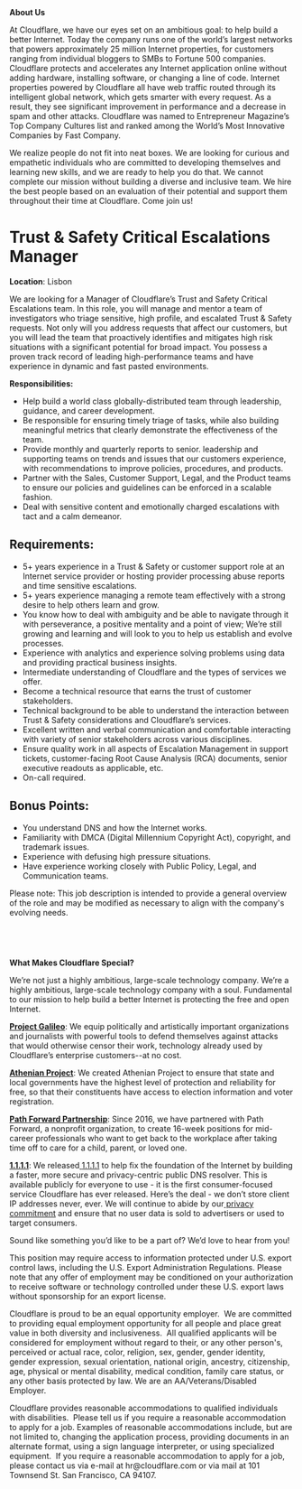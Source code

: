 <div class="content-intro">
	<div><strong>About Us</strong></div>
	<div>
		<p><span style="font-weight: 400;">At Cloudflare, we have our eyes set on an ambitious goal: to help build a better Internet. Today the company runs one of the world’s largest networks that powers approximately 25 million Internet properties, for customers ranging from individual bloggers to SMBs to Fortune 500 companies. Cloudflare protects and accelerates any Internet application online without adding hardware, installing software, or changing a line of code. Internet properties powered by Cloudflare all have web traffic routed through its intelligent global network, which gets smarter with every request. As a result, they see significant improvement in performance and a decrease in spam and other attacks. Cloudflare was named to Entrepreneur Magazine’s Top Company Cultures list and ranked among the World’s Most Innovative Companies by Fast Company.</span><span style="font-weight: 400;">&nbsp;</span></p>
		<p><span style="font-weight: 400;">We realize people do not fit into neat boxes. We are looking for curious and empathetic individuals who are committed to developing themselves and learning new skills, and we are ready to help you do that. We cannot complete our mission without building a diverse and inclusive team. We hire the best people based on an evaluation of their potential and support them throughout their time at Cloudflare. Come join us!&nbsp;</span></p>
	</div>
</div>
<h1>Trust &amp; Safety Critical Escalations Manager</h1>
<p><strong>Location</strong>: Lisbon</p>
<p>We are looking for a Manager of Cloudflare’s Trust and Safety Critical Escalations team. In this role, you will manage and mentor a team of investigators who triage sensitive, high profile, and escalated Trust &amp; Safety requests. Not only will you address requests that affect our customers, but you will lead the team that proactively identifies and mitigates high risk situations with a significant potential for broad impact. You possess a proven track record of leading high-performance teams and have experience in dynamic and fast pasted environments.&nbsp;</p>
<p><strong>Responsibilities</strong><strong>:&nbsp;</strong></p>
<ul>
	<li>Help build a world class globally-distributed team through leadership, guidance, and career development.</li>
	<li>Be responsible for ensuring timely triage of tasks, while also building meaningful metrics that clearly demonstrate the effectiveness of the team.</li>
	<li>Provide monthly and quarterly reports to senior. leadership and supporting teams on trends and issues that our customers experience, with recommendations to improve policies, procedures, and products.</li>
	<li>Partner with the Sales, Customer Support, Legal, and the Product teams to ensure our policies and guidelines can be enforced in a scalable fashion.</li>
	<li>Deal with sensitive content and emotionally charged escalations with tact and a calm demeanor.</li>
</ul>
<h2><strong>Requirements:</strong></h2>
<ul>
	<li>5+ years experience in a Trust &amp; Safety or customer support role at an Internet service provider or hosting provider processing abuse reports and time sensitive escalations.</li>
	<li>5+ years experience managing a remote team effectively with a strong desire to help others learn and grow.</li>
	<li>You know how to deal with ambiguity and be able to navigate through it with perseverance, a positive mentality and a point of view; We’re still growing and learning and will look to you to help us establish and evolve processes.</li>
	<li>Experience with analytics and experience solving problems using data and providing practical business insights.</li>
	<li>Intermediate understanding of Cloudflare and the types of services we offer.</li>
	<li>Become a technical resource that earns the trust of customer stakeholders.</li>
	<li>Technical background to be able to understand the interaction between Trust &amp; Safety considerations and Cloudflare’s services.</li>
	<li>Excellent written and verbal communication and comfortable interacting with variety of senior stakeholders across various disciplines.</li>
	<li>Ensure quality work in all aspects of Escalation Management in support tickets, customer-facing Root Cause Analysis (RCA) documents, senior executive readouts as applicable, etc.</li>
	<li>On-call required.</li>
</ul>
<h2><strong>Bonus Points:</strong></h2>
<ul>
	<li>You understand DNS and how the Internet works.</li>
	<li>Familiarity with DMCA (Digital Millennium Copyright Act), copyright, and trademark issues.</li>
	<li>Experience with defusing high pressure situations.</li>
	<li>Have experience working closely with Public Policy, Legal, and Communication teams.</li>
</ul>
<p>Please note: This job description is intended to provide a general overview of the role and may be modified as necessary to align with the company's evolving needs.</p>
<h4><br><br></h4>
<div class="content-conclusion">
	<p><strong>What Makes Cloudflare Special?</strong></p>
	<p><span style="font-weight: 400;">We’re not just a highly ambitious, large-scale technology company. We’re a highly ambitious, large-scale technology company with a soul. Fundamental to our mission to help build a better Internet is protecting the free and open Internet.</span></p>
	<p><a href="https://blog.cloudflare.com/protecting-free-expression-online/"><strong>Project Galileo</strong></a><span style="font-weight: 400;">: We equip politically and artistically important organizations and journalists with powerful tools to defend themselves against attacks that would otherwise censor their work, technology already used by Cloudflare’s enterprise customers--at no cost.</span></p>
	<p><strong><a href="https://www.cloudflare.com/athenian/">Athenian Project</a></strong><span style="font-weight: 400;">: We created Athenian Project to ensure that state and local governments have the highest level of protection and reliability for free, so that their constituents have access to election information and voter registration.</span></p>
	<p><a href="https://blog.cloudflare.com/tag/path-forward/"><strong>Path Forward Partnership</strong></a><span style="font-weight: 400;">: Since 2016, we have partnered with Path Forward, a nonprofit organization, to create 16-week positions for mid-career professionals who want to get back to the workplace after taking time off to care for a child, parent, or loved one.</span></p>
	<p><a href="https://1.1.1.1/"><strong>1.1.1.1</strong></a><span style="font-weight: 400;">: We released</span><a href="https://1.1.1.1/"> <span style="font-weight: 400;">1.1.1.1</span></a><span style="font-weight: 400;"> to help fix the foundation of the Internet by building a faster, more secure and privacy-centric public DNS resolver. This is available publicly for everyone to use - it is the first consumer-focused service Cloudflare has ever released. Here’s the deal - we don’t store client IP addresses never, ever. We will continue to abide by our</span><a href="https://developers.cloudflare.com/1.1.1.1/privacy/public-dns-resolver"> privacy commitment</a><span style="font-weight: 400;"> and ensure that no user data is sold to advertisers or used to target consumers.</span></p>
	<p><span style="font-weight: 400;">Sound like something you’d like to be a part of? We’d love to hear from you!</span></p>
	<p><span style="font-weight: 400;">This position may require access to information protected under U.S. export control laws, including the U.S. Export Administration Regulations. Please note that any offer of employment may be conditioned on your authorization to receive software or technology controlled under these U.S. export laws without sponsorship for an export license.</span></p>
	<p><span style="font-weight: 400;">Cloudflare is proud to be an equal opportunity employer. &nbsp;We are committed to providing equal employment opportunity for all people and place great value in both diversity and inclusiveness. &nbsp;All qualified applicants will be considered for employment without regard to their, or any other person's, perceived or actual</span> <span style="font-weight: 400;">race, color, religion, sex, gender, gender identity, gender expression, sexual orientation, national origin, ancestry, citizenship, age, physical or mental disability, medical condition, family care status, or any other basis protected by law. </span><span style="font-weight: 400;">We are an AA/Veterans/Disabled Employer.</span></p>
	<p><span style="font-weight: 400;">Cloudflare provides reasonable accommodations to qualified individuals with disabilities. &nbsp;Please tell us if you require a reasonable accommodation to apply for a job. Examples of reasonable accommodations include, but are not limited to, changing the application process, providing documents in an alternate format, using a sign language interpreter, or using specialized equipment. &nbsp;If you require a reasonable accommodation to apply for a job, please contact us via e-mail at </span><span style="font-weight: 400;">hr@cloudflare.com</span><span style="font-weight: 400;"> or via mail at 101 Townsend St. San Francisco, CA 94107.</span></p>
</div>